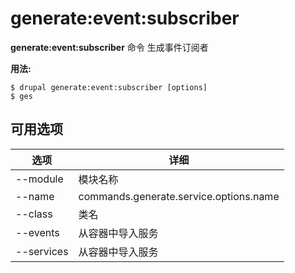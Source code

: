 # generate:event:subscriber
**generate:event:subscriber** 命令 生成事件订阅者

**用法:**
```
$ drupal generate:event:subscriber [options] 
$ ges  
```

## 可用选项
选项 | 详细
-------|-------------
--module | 模块名称
--name | commands.generate.service.options.name
--class | 类名
--events | 从容器中导入服务
--services | 从容器中导入服务

